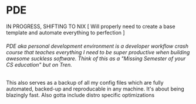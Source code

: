 # PDE
IN PROGRESS, SHIFTING TO NIX [ Will properly need to create a base template and automate everything to perfection ]

###### PDE aka personal development environment is a developer workflow crash course that teaches everything I need to be super productive when building awesome suckless software. Think of this as a "Missing Semester of your CS education" but on Tren.

This also serves as a backup of all my config files which are fully automated, backed-up and reproducable in any machine. It's about being blazingly fast. Also gotta include distro specific optimizations
